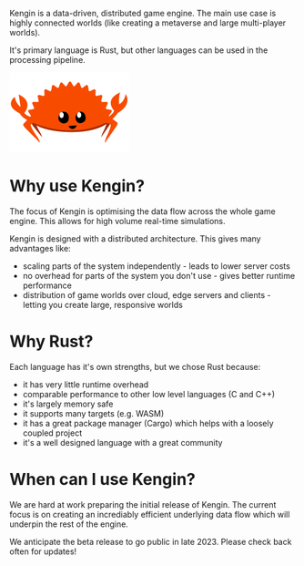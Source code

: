 Kengin is a data-driven, distributed game engine. The main use case is highly connected worlds (like creating a metaverse and large multi-player worlds).

It's primary language is Rust, but other languages can be used in the processing pipeline.

![Rust - Ferris the crab](rustacean-flat-happy.png)

# Why use Kengin?
The focus of Kengin is optimising the data flow across the whole game engine. This allows for high volume real-time simulations.

Kengin is designed with a distributed architecture. This gives many advantages like:
- scaling parts of the system independently - leads to lower server costs
- no overhead for parts of the system you don't use - gives better runtime performance
- distribution of game worlds over cloud, edge servers and clients - letting you create large, responsive worlds

# Why Rust?
Each language has it's own strengths, but we chose Rust because:
- it has very little runtime overhead
- comparable performance to other low level languages (C and C++)
- it's largely memory safe
- it supports many targets (e.g. WASM)
- it has a great package manager (Cargo) which helps with a loosely coupled project
- it's a well designed language with a great community

# When can I use Kengin?
We are hard at work preparing the initial release of Kengin. The current focus is on creating an incrediably efficient underlying data flow which will underpin the rest of the engine.

We anticipate the beta release to go public in late 2023. Please check back often for updates!
